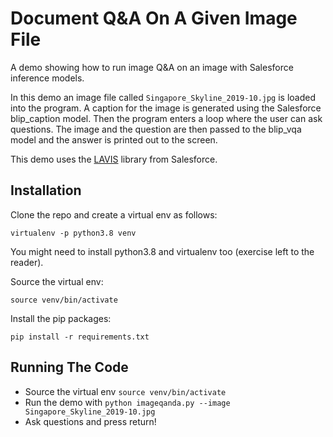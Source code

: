 # Document Q&A On A Given Image File

A demo showing how to run image Q&A on an image with Salesforce inference models.  

In this demo an image file called `Singapore_Skyline_2019-10.jpg` is loaded into the program.  A caption for the image is generated using the Salesforce blip_caption model.  Then the program enters a loop where the user can ask questions. The image and the question are then passed to the blip_vqa model and the answer is printed out to the screen.

This demo uses the [LAVIS](https://github.com/salesforce/LAVIS) library from Salesforce.

## Installation

Clone the repo and create a virtual env as follows:

`virtualenv -p python3.8 venv`

You might need to install python3.8 and virtualenv too (exercise left to the reader).

Source the virtual env:

`source venv/bin/activate`

Install the pip packages:

`pip install -r requirements.txt`

## Running The Code

- Source the virtual env `source venv/bin/activate`
- Run the demo with `python imageqanda.py --image Singapore_Skyline_2019-10.jpg`
- Ask questions and press return!
